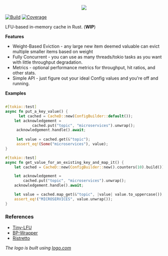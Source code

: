 <p align="center">
  <img src="https://user-images.githubusercontent.com/21108320/230467879-7e2fa76a-627a-4074-8ab7-6d878b68b432.png"/>
</p>

[![Build](https://github.com/SarthakMakhija/cached/actions/workflows/build.yml/badge.svg?branch=main)](https://github.com/SarthakMakhija/cached/actions/workflows/build.yml)
[![Coverage](https://codecov.io/gh/SarthakMakhija/cached/branch/main/graph/badge.svg?token=ED4FKSYPCU)](https://codecov.io/gh/SarthakMakhija/cached)

LFU-based in-memory cache in Rust. (**WIP**)

**Features**
- Weight-Based Eviction - any large new item deemed valuable can evict multiple smaller items based on weight
- Fully Concurrent - you can use as many threads/tokio tasks as you want with little throughput degradation.
- Metrics - optional performance metrics for throughput, hit ratios, and other stats.
- Simple API - just figure out your ideal Config values and you're off and running.

**Examples**
```rust

#[tokio::test]
async fn put_a_key_value() {
	  let cached = CacheD::new(ConfigBuilder::default());
    let acknowledgement =
            cached.put("topic", "microservices").unwrap();
     acknowledgement.handle().await;
     
     let value = cached.get(&"topic");
     assert_eq!(Some("microservices"), value);
}

#[tokio::test]
async fn get_value_for_an_existing_key_and_map_it() {
    let cached = CacheD::new(ConfigBuilder::new().counters(10).build());

    let acknowledgement =
        cached.put("topic", "microservices").unwrap();
    acknowledgement.handle().await;

    let value = cached.map_get(&"topic", |value| value.to_uppercase());
    assert_eq!("MICROSERVICES", value.unwrap());
}
```

### References

- [Tiny-LFU](https://dgraph.io/blog/refs/TinyLFU%20-%20A%20Highly%20Efficient%20Cache%20Admission%20Policy.pdf)
- [BP-Wrapper](https://dgraph.io/blog/refs/bp_wrapper.pdf)
- [Ristretto](https://github.com/dgraph-io/ristretto)

*The logo is built using [logo.com](https://app.logo.com/)*
